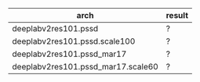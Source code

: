 
|arch|result|
|----|----|
deeplabv2res101.pssd|?|
deeplabv2res101.pssd.scale100|?|
deeplabv2res101.pssd_mar17|?|
deeplabv2res101.pssd_mar17.scale60|?|

